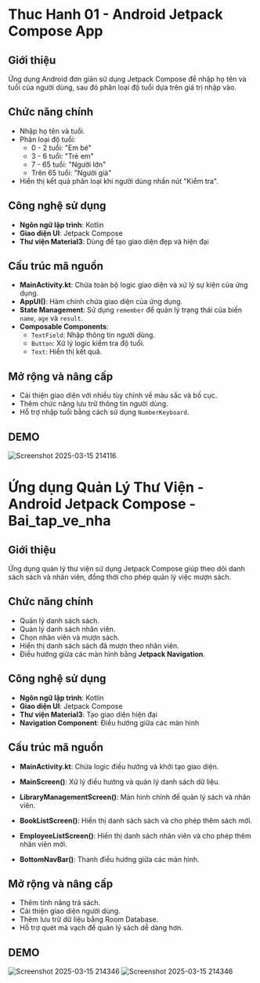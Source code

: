 # Thuc Hanh 01 - Android Jetpack Compose App

## Giới thiệu
Ứng dụng Android đơn giản sử dụng Jetpack Compose để nhập họ tên và tuổi của người dùng, sau đó phân loại độ tuổi dựa trên giá trị nhập vào.

## Chức năng chính
- Nhập họ tên và tuổi.
- Phân loại độ tuổi:
  - 0 - 2 tuổi: "Em bé"
  - 3 - 6 tuổi: "Trẻ em"
  - 7 - 65 tuổi: "Người lớn"
  - Trên 65 tuổi: "Người già"
- Hiển thị kết quả phân loại khi người dùng nhấn nút "Kiểm tra".

## Công nghệ sử dụng
- **Ngôn ngữ lập trình**: Kotlin
- **Giao diện UI**: Jetpack Compose
- **Thư viện Material3**: Dùng để tạo giao diện đẹp và hiện đại

## Cấu trúc mã nguồn
- **MainActivity.kt**: Chứa toàn bộ logic giao diện và xử lý sự kiện của ứng dụng.
- **AppUI()**: Hàm chính chứa giao diện của ứng dụng.
- **State Management**: Sử dụng `remember` để quản lý trạng thái của biến `name`, `age` và `result`.
- **Composable Components**:
  - `TextField`: Nhập thông tin người dùng.
  - `Button`: Xử lý logic kiểm tra độ tuổi.
  - `Text`: Hiển thị kết quả.


## Mở rộng và nâng cấp
- Cải thiện giao diện với nhiều tùy chỉnh về màu sắc và bố cục.
- Thêm chức năng lưu trữ thông tin người dùng.
- Hỗ trợ nhập tuổi bằng cách sử dụng `NumberKeyboard`.

## DEMO
![Screenshot 2025-03-15 214116](https://github.com/user-attachments/assets/646624a3-5a6f-436f-85ce-42b66ecff486)


# Ứng dụng Quản Lý Thư Viện - Android Jetpack Compose - Bai_tap_ve_nha

## Giới thiệu
Ứng dụng quản lý thư viện sử dụng Jetpack Compose giúp theo dõi danh sách sách và nhân viên, đồng thời cho phép quản lý việc mượn sách.

## Chức năng chính
- Quản lý danh sách sách.
- Quản lý danh sách nhân viên.
- Chọn nhân viên và mượn sách.
- Hiển thị danh sách sách đã mượn theo nhân viên.
- Điều hướng giữa các màn hình bằng **Jetpack Navigation**.

## Công nghệ sử dụng
- **Ngôn ngữ lập trình**: Kotlin
- **Giao diện UI**: Jetpack Compose
- **Thư viện Material3**: Tạo giao diện hiện đại
- **Navigation Component**: Điều hướng giữa các màn hình

## Cấu trúc mã nguồn
- **MainActivity.kt**: Chứa logic điều hướng và khởi tạo giao diện.
- **MainScreen()**: Xử lý điều hướng và quản lý danh sách dữ liệu.

- **LibraryManagementScreen()**: Màn hình chính để quản lý sách và nhân viên.
- **BookListScreen()**: Hiển thị danh sách sách và cho phép thêm sách mới.
- **EmployeeListScreen()**: Hiển thị danh sách nhân viên và cho phép thêm nhân viên mới.
- **BottomNavBar()**: Thanh điều hướng giữa các màn hình.

## Mở rộng và nâng cấp
- Thêm tính năng trả sách.
- Cải thiện giao diện người dùng.
- Thêm lưu trữ dữ liệu bằng Room Database.
- Hỗ trợ quét mã vạch để quản lý sách dễ dàng hơn.

## DEMO
![Screenshot 2025-03-15 214346](https://github.com/user-attachments/assets/22febfbe-9506-47e0-8995-5e641864f27d)
![Screenshot 2025-03-15 214346](https://github.com/user-attachments/assets/6f42fe0c-d205-434b-842a-b5f3ba3d628c)

